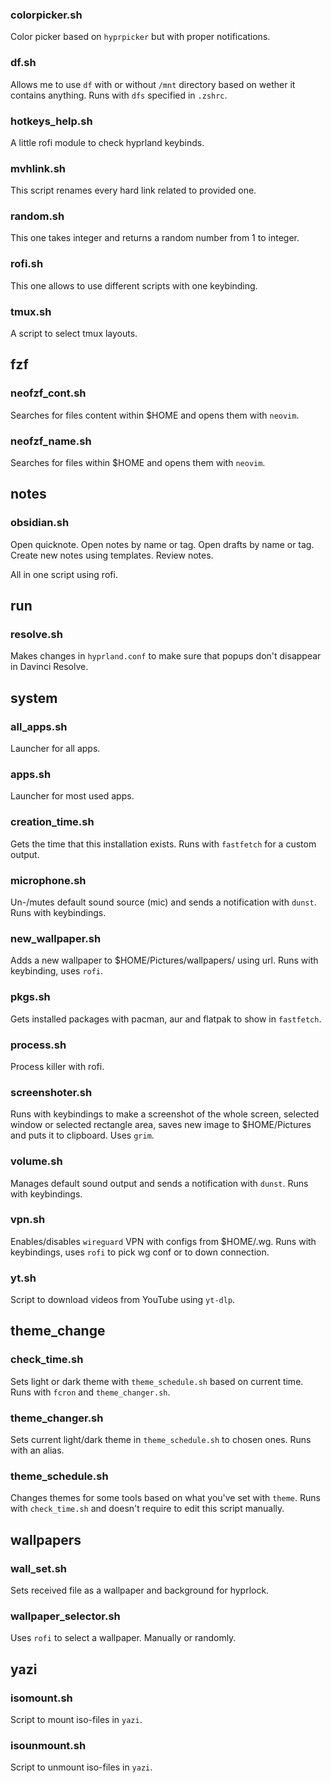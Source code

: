 ### colorpicker.sh
Color picker based on `hyprpicker` but with proper notifications.

### df.sh
Allows me to use `df` with or without `/mnt` directory based on wether it contains anything. Runs with `dfs` specified in `.zshrc`.

### hotkeys_help.sh
A little rofi module to check hyprland keybinds.

### mvhlink.sh
This script renames every hard link related to provided one.

### random.sh
This one takes integer and returns a random number from 1 to integer.

### rofi.sh
This one allows to use different scripts with one keybinding.

### tmux.sh
A script to select tmux layouts.


## fzf
### neofzf_cont.sh
Searches for files content within $HOME and opens them with `neovim`.

### neofzf_name.sh
Searches for files within $HOME and opens them with `neovim`.


## notes
### obsidian.sh
Open quicknote.
Open notes by name or tag.
Open drafts by name or tag.
Create new notes using templates.
Review notes.

All in one script using rofi.


## run
### resolve.sh
Makes changes in `hyprland.conf` to make sure that popups don't disappear in Davinci Resolve.


## system
### all_apps.sh
Launcher for all apps.

### apps.sh
Launcher for most used apps.

### creation_time.sh
Gets the time that this installation exists. Runs with `fastfetch` for a custom output.

### microphone.sh
Un-/mutes default sound source (mic) and sends a notification with `dunst`. Runs with keybindings.

### new_wallpaper.sh
Adds a new wallpaper to $HOME/Pictures/wallpapers/ using url. Runs with keybinding, uses `rofi`.

### pkgs.sh
Gets installed packages with pacman, aur and flatpak to show in `fastfetch`.

### process.sh
Process killer with rofi.

### screenshoter.sh
Runs with keybindings to make a screenshot of the whole screen, selected window or selected rectangle area, saves new image to $HOME/Pictures and puts it to clipboard. Uses `grim`.

### volume.sh
Manages default sound output and sends a notification with `dunst`. Runs with keybindings.

### vpn.sh
Enables/disables `wireguard` VPN with configs from $HOME/.wg. Runs with keybindings, uses `rofi` to pick wg conf or to down connection.

### yt.sh
Script to download videos from YouTube using `yt-dlp`.


## theme_change
### check_time.sh
Sets light or dark theme with `theme_schedule.sh` based on current time. Runs with `fcron` and `theme_changer.sh`.

### theme_changer.sh
Sets current light/dark theme in `theme_schedule.sh` to chosen ones. Runs with an alias.

### theme_schedule.sh
Changes themes for some tools based on what you've set with `theme`. Runs with `check_time.sh` and doesn't require to edit this script manually.


## wallpapers
### wall_set.sh
Sets received file as a wallpaper and background for hyprlock.

### wallpaper_selector.sh
Uses `rofi` to select a wallpaper. Manually or randomly.


## yazi
### isomount.sh
Script to mount iso-files in `yazi`.

### isounmount.sh
Script to unmount iso-files in `yazi`.

